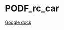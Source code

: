 # PODF_rc_car

[Google docs](https://docs.google.com/document/d/1kLB3QpzvT0e3ll80f0XHRrJXW93LkHyitZ19kPi5MNI/edit?usp=sharing)
